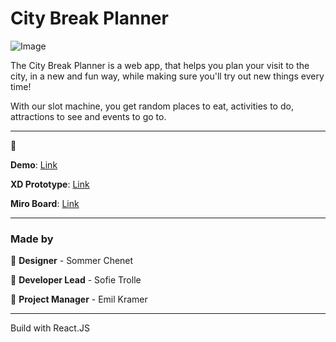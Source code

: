 # City Break Planner

![Image](https://www.visitdenmark.dk/static/images/favicon.ico) 

The City Break Planner is a web app, that helps you plan your visit to the city, in a new and fun way, while making sure you'll try out new things every time! 


With our slot machine, you get random places to eat, activities to do, attractions to see and events to go to. 
***

🚀 

__Demo__: [Link](https:// )

__XD Prototype__: [Link](https:// )

__Miro Board__: [Link](https:// ) 


***



### Made by
🎨 __Designer__ - Sommer Chenet
 
🤖 __Developer Lead__ - Sofie Trolle

📆 __Project Manager__ - Emil Kramer


***


Build with React.JS

